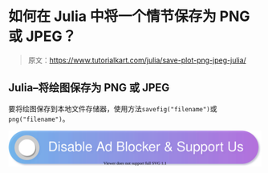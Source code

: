 # 如何在 Julia 中将一个情节保存为 PNG 或 JPEG？

> 原文：<https://www.tutorialkart.com/julia/save-plot-png-jpeg-julia/>

## Julia–将绘图保存为 PNG 或 JPEG

要将绘图保存到本地文件存储器，使用方法`savefig("filename")`或`png("filename")`。

[![](img/925da31b32d6bc3827932f6c8afb11bb.png)](https://www.tutorialkart.com/)